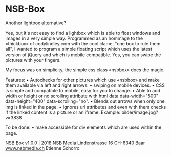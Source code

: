 # NSB-Box
Another lightbox alternative?

Yes, but it's not easy to find a lightbox which is able to float 
windows and images in a very simple way.
Programmed as an hommage to the «thickbox» of codylindley.com 
with the cool clame, "one box to rule them all", I wanted to program
a simple floating script which uses the latest version of jQuery and 
which is mobile compatible.
Yes, you can swipe the pictures with your fingers. 

My focus was on simplicity, the simple css class «nsbbox» does the magic.

Features:
• Autochecks for other pictures which use «nsbbox» and make them 
  available via left and right arrows.
• swiping on mobile devices.
• CSS is simple and compatible to mobile, easy for you to change.
• Able to add width or height or no scrolling attribute with html data
  data-width="500" data-height="400" data-scrolling="no".
• Blends out arrows when only one img is linked in the page.
• Ignores url attributes and even with them checks if the linked content 
  is a picture or an iframe. Example: bilder/image.jpg?v=3838

To be done:
• make accessible for div elements which are used within the page.


NSB Box v1.0.0 | 2018
NSB Media
Lindenstrasse 16
CH-6340 Baar
www.nsbmedia.ch
Etienne Schorro

